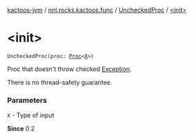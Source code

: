 [kactoos-jvm](../../index.md) / [nnl.rocks.kactoos.func](../index.md) / [UncheckedProc](index.md) / [&lt;init&gt;](./-init-.md)

# &lt;init&gt;

`UncheckedProc(proc: `[`Proc`](../../nnl.rocks.kactoos/-proc/index.md)`<`[`X`](index.md#X)`>)`

Proc that doesn't throw checked [Exception](https://kotlinlang.org/api/latest/jvm/stdlib/kotlin/-exception/index.html).

There is no thread-safety guarantee.

### Parameters

`X` - Type of input

**Since**
0.2


